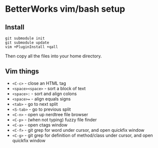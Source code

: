 # BetterWorks vim/bash setup

## Install

    git submodule init
    git submodule update
    vim +PluginInstall +qall

Then copy all the files into your home directory.

## Vim things
- `<C-c>` - close an HTML tag
- `<space><space>` - sort a block of text
- `<space>:` - sort and align colons
- `<space>=` - align equals signs
- `<tab>` - go to next split
- `<S-tab>` - go to previous split
- `<C-n>` - open up nerdtree file browser
- `<C-p>` - (when not typing) fuzzy file finder
- `<C-a>` - open ctags window
- `<C-f>` - git grep for word under cursor, and open quickfix window
- `<C-g>` - git grep for definition of method/class under cursor, and open quickfix window
